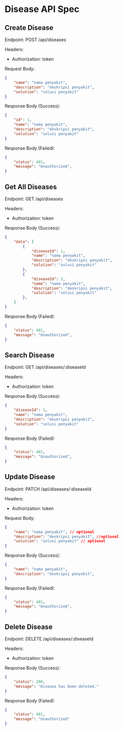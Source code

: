 # Disease API Spec

## Create Disease
Endpoint: POST /api/diseases

Headers:
- Authorization: token

Request Body:
```json
{
    "name": "nama penyakit",
    "description": "deskripsi penyakit",
    "solution": "solusi penyakit"
}
```

Response Body (Success):
```json
{
    "id": 1,
    "name": "nama penyakit",
    "description": "deskripsi penyakit",
    "solution": "solusi penyakit"
}
```

Response Body (Failed):
```json
{
    "status": 401,
    "message": "Unauthorized",
}
```

## Get All Diseases
Endpoint: GET /api/diseases

Headers:
- Authorization: token

Response Body (Success):
```json
{
    "data": [
        {
            "diseaseId": 1,
            "name": "nama penyakit",
            "description": "deskripsi penyakit",
            "solution": "solusi penyakit"
        },
        {
            "diseaseId": 2,
            "name": "nama penyakit",
            "description": "deskripsi penyakit",
            "solution": "solusi penyakit"
        },
    ]
}
```

Response Body (Failed):
```json
{
    "status": 401,
    "message": "Unauthorized",
}
```

## Search Disease
Endpoint: GET /api/diseases/:diseaseId

Headers:
- Authorization: token

Response Body (Success):
```json
{
    "diseaseId": 1,
    "name": "nama penyakit",
    "description": "deskripsi penyakit",
    "solution": "solusi penyakit"
}
```

Response Body (Failed):
```json
{
    "status": 401,
    "message": "Unauthorized",
}
```

## Update Disease
Endpoint: PATCH /api/diseases/:diseaseId

Headers:
- Authorization: token

Request Body:
```json
{
    "name": "nama penyakit", // optional
    "description": "deskripsi penyakit", //optional
    "solution": "solusi penyakit" // optional
}
```

Response Body (Success):
```json
{
    "name": "nama penyakit",
    "description": "deskripsi penyakit",
}
```

Response Body (Failed):
```json
{
    "status": 401,
    "message": "Unauthorized",
}
```

## Delete Disease

Endpoint: DELETE /api/diseases/:diseaseId

Headers:
- Authorization: token

Response Body (Success):
```json
{
    "status": 200,
    "message": "Disease has been deleted."
}
```

Response Body (Failed):
```json
{
    "status": 401,
    "message": "Unauthorized"
}
```